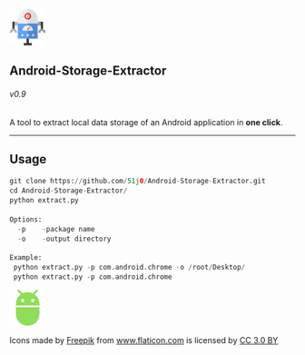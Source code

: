 
![alt text](https://raw.githubusercontent.com/51j0/Android-Storage-Extractor/master/res/robot.png "icon")
## Android-Storage-Extractor
###### v0.9

A tool to extract local data storage of an Android application in **__one click__**.
___
Usage
------------------

```python
git clone https://github.com/51j0/Android-Storage-Extractor.git
cd Android-Storage-Extractor/
python extract.py

Options:
  -p    -package name
  -o    -output directory

Example:
 python extract.py -p com.android.chrome -o /root/Desktop/
 python extract.py -p com.android.chrome
```

![alt text](https://raw.githubusercontent.com/51j0/Android-Storage-Extractor/master/res/android.png "icon")
<div>Icons made by <a href="https://www.freepik.com/" title="Freepik">Freepik</a> from <a href="https://www.flaticon.com/" 			    title="Flaticon">www.flaticon.com</a> is licensed by <a href="http://creativecommons.org/licenses/by/3.0/" 			    title="Creative Commons BY 3.0" target="_blank">CC 3.0 BY</a></div>
